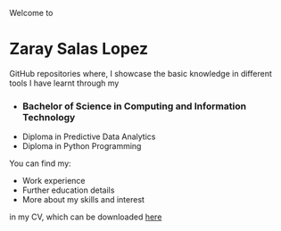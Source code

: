 Welcome to
# Zaray Salas Lopez
GitHub repositories where,
I showcase the basic knowledge in different tools I have learnt through my
- ### Bachelor of Science in Computing and Information Technology
- Diploma in Predictive Data Analytics
- Diploma in Python Programming

You can find my:
- Work experience
- Further education details
- More about my skills and interest

in my CV, which can be downloaded [here](https://github.com/zaraysalas/zaraysalas/raw/3016ba27fdb4ed5e93baee10acee6876dd6ed372/CV-SALAS_LOPEZ.pdf)

<!---
zaraysalas/zaraysalas is a ✨ special ✨ repository because its `README.md` (this file) appears on your GitHub profile.
You can click the Preview link to take a look at your changes.
--->
